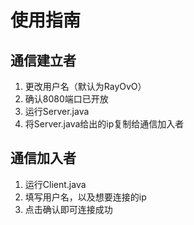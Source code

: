 # 使用指南

## 通信建立者

1. 更改用户名（默认为RayOvO）
2. 确认8080端口已开放
3. 运行Server.java
4. 将Server.java给出的ip复制给通信加入者

## 通信加入者

1. 运行Client.java
2. 填写用户名，以及想要连接的ip
3. 点击确认即可连接成功